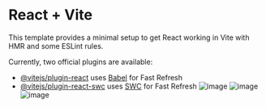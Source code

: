 # React + Vite

This template provides a minimal setup to get React working in Vite with HMR and some ESLint rules.

Currently, two official plugins are available:

- [@vitejs/plugin-react](https://github.com/vitejs/vite-plugin-react/blob/main/packages/plugin-react/README.md) uses [Babel](https://babeljs.io/) for Fast Refresh
- [@vitejs/plugin-react-swc](https://github.com/vitejs/vite-plugin-react-swc) uses [SWC](https://swc.rs/) for Fast Refresh
![image](https://github.com/user-attachments/assets/fe816ab7-29d0-4257-992a-0b3bb654c861)
![image](https://github.com/user-attachments/assets/fa2f9e95-e92c-42b2-94e4-2f5eefd12eb3)
![image](https://github.com/user-attachments/assets/dd26ea2d-dc75-4d3d-9b1b-ad3afb70825a)
